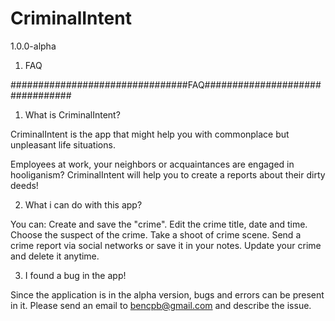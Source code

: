 # CriminalIntent
1.0.0-alpha

1. FAQ 



################################FAQ################################

1. What is CriminalIntent?

CriminalIntent is the app that might help you with commonplace but unpleasant life situations.

Employees at work, your neighbors or acquaintances are engaged in hooliganism?
CriminalIntent will help you to create a reports about their dirty deeds!

2. What i can do with this app?

You can:
Create and save the "crime".
Edit the crime title, date and time.
Choose the suspect of the crime.
Take a shoot of crime scene.
Send a crime report via social networks or save it in your notes.
Update your crime and delete it anytime.

3. I found a bug in the app!

Since the application is in the alpha version, bugs and errors can be present in it.
Please send an email to bencpb@gmail.com and describe the issue.

